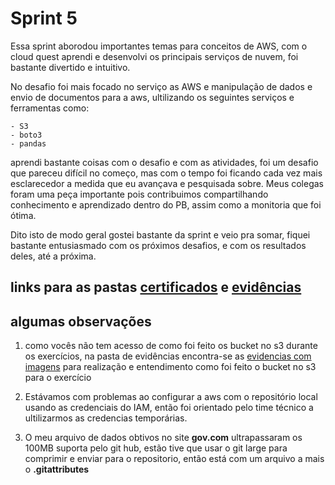 # Sprint 5

Essa sprint aborodou importantes temas para conceitos de AWS, com o cloud quest aprendi e desenvolvi os principais serviços de nuvem, foi bastante divertido e intuitivo. 
 
 No desafio foi mais focado no serviço as AWS e manipulação de dados e envio de documentos para a aws, ultilizando os seguintes serviços e ferramentas como:

    - S3
    - boto3
    - pandas

aprendi bastante coisas com o desafio e com  as atividades, foi um desafio que pareceu difícil no começo, mas com o tempo foi ficando cada vez mais esclarecedor a medida que eu avançava e pesquisada sobre.
Meus colegas foram uma peça importante pois contribuimos compartilhando conhecimento e aprendizado dentro do PB, assim como a monitoria que foi ótima.

Dito isto de modo geral gostei bastante da sprint e veio pra somar, fiquei bastante entusiasmado com os próximos desafios, e com os resultados deles, até a próxima.


## links para as pastas [certificados](./certificados/) e [evidências](./evidencias/)


## algumas observações

1. como vocês não tem acesso de como foi feito os bucket no s3 durante os exercícios, na pasta de evidências encontra-se as [evidencias com imagens](./evidencias/exercicio_aws/) para realização e entendimento como foi feito o bucket no s3 para o exercício

2. Estávamos com problemas ao configurar a aws com o repositório local usando as credenciais do IAM, então foi orientado pelo time técnico a ultilizarmos as credencias temporárias.

3. O meu arquivo de dados obtivos no site **gov.com** ultrapassaram os 100MB suporta pelo git hub, estão tive que usar o git large para comprimir e enviar para o repositorio, então está com um arquivo a mais o 
**.gitattributes**